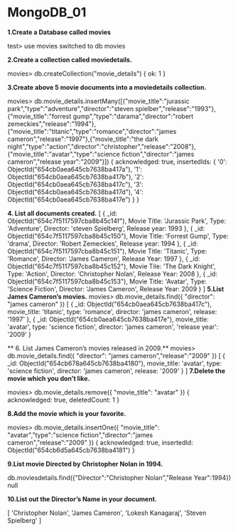 # MongoDB_01
**1.Create a Database called movies**

test> use movies
switched to db movies

**2.Create a collection called moviedetails.**

movies> db.createCollection("movie_details")
{ ok: 1 }

**3.Create above 5 movie documents into a moviedetails collection.**

movies> db.movie_details.insertMany([{"movie_title":"jurassic park","type":"adventure","director":"steven spielber","release":"1993"},{"movie_title":"forrest gump","type":"darama","director":"robert zemeckies","release":"1994"},{"movie_title":"titanic","type":"romance","director":"james cameron","release":"1997"},{"movie_title":"the dark night","type":"action","director":"christopher","release":"2008"},{"movie_title":"avatar","type":"science fiction","director":"james cameron","release year":"2009"}])
{
  acknowledged: true,
  insertedIds: {
    '0': ObjectId("654cb0aea645cb7638ba417a"),
    '1': ObjectId("654cb0aea645cb7638ba417b"),
    '2': ObjectId("654cb0aea645cb7638ba417c"),
    '3': ObjectId("654cb0aea645cb7638ba417d"),
    '4': ObjectId("654cb0aea645cb7638ba417e")
  }
}

**4. List all documents created.**
[
{
_id: ObjectId("654c7f5117597cba8b45c14f"),
Movie Title: 'Jurassic Park',
Type: 'Adventure',
Director: 'steven Spielberg',
Release year: 1993
},
{
_id: ObjectId("654c7f5117597cba8b45c150"),
Movie Title: 'Forrest Gump',
Type: 'drama',
Director: 'Robert Zemeckies',
Release year: 1994
},
{
_id: ObjectId("654c7f5117597cba8b45c151"),
Movie Title: 'Titanic',
Type: 'Romance',
Director: 'James Cameron',
Release Year: 1997
},
{
_id: ObjectId("654c7f5117597cba8b45c152"),
Movie Tile: 'The Dark Knight',
Type: 'Action',
Director: 'Christopher Nolan',
Release Year: 2008
},
{
_id: ObjectId("654c7f5117597cba8b45c153"),
Movie Title: 'Avatar',
Type: 'Science Fiction',
Director: 'James Cameron',
Release Year: 2009
}
]
**5.List James Cameron’s movies.**
movies> db.movie_details.find({ "director": "james cameron" })
[
  {
    _id: ObjectId("654cb0aea645cb7638ba417c"),
    movie_title: 'titanic',
    type: 'romance',
    director: 'james cameron',
    release: '1997'
  },
  {
    _id: ObjectId("654cb0aea645cb7638ba417e"),
    movie_title: 'avatar',
    type: 'science fiction',
    director: 'james cameron',
    'release year': '2009'
  }
  
** 6. List James Cameron’s movies released in 2009.**
movies> db.movie_details.find({ "director": "james cameron","release":"2009" })
[
  {
    _id: ObjectId("654cb678a645cb7638ba4180"),
    movie_title: 'avatar',
    type: 'science fiction',
    director: 'james cameron',
    release: '2009'
  }
]
 **7.Delete the movie which you don’t like.**
 
movies> db.movie_details.remove({ "movie_title": "avatar" })
{ acknowledged: true, deletedCount: 1 }

**8.Add the movie which is your favorite.**

movies> db.movie_details.insertOne({ "movie_title": "avatar","type":"science fiction","director":"james cameron","release":"2009" })
{
  acknowledged: true,
  insertedId: ObjectId("654cb6d5a645cb7638ba4181")
}

**9.List movie Directed by Christopher Nolan in 1994.**

db.moviesdetails.find({"Director":"Christopher Nolan","Release Year":1994})
null

**10.List out the Director’s Name in your document.**

[
  'Christopher Nolan',
  'James Cameron',
  'Lokesh Kanagaraj',
  'Steven Spielberg'
]





